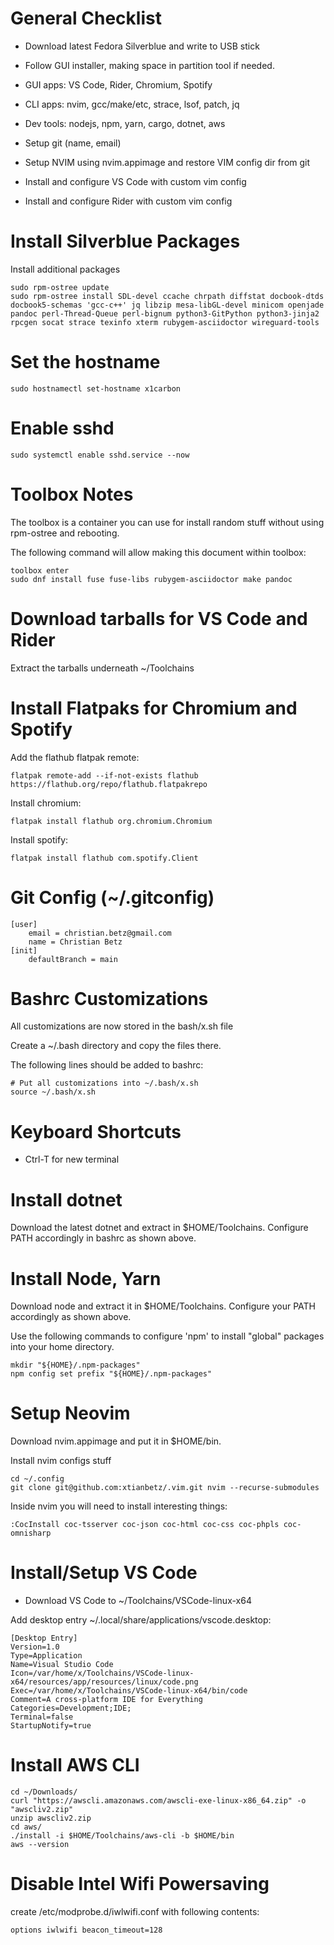 General Checklist
=================

-   Download latest Fedora Silverblue and write to USB stick

-   Follow GUI installer, making space in partition tool if needed.

-   GUI apps: VS Code, Rider, Chromium, Spotify

-   CLI apps: nvim, gcc/make/etc, strace, lsof, patch, jq

-   Dev tools: nodejs, npm, yarn, cargo, dotnet, aws

-   Setup git (name, email)

-   Setup NVIM using nvim.appimage and restore VIM config dir from git

-   Install and configure VS Code with custom vim config

-   Install and configure Rider with custom vim config

Install Silverblue Packages
===========================

Install additional packages

    sudo rpm-ostree update
    sudo rpm-ostree install SDL-devel ccache chrpath diffstat docbook-dtds docbook5-schemas 'gcc-c++' jq libzip mesa-libGL-devel minicom openjade pandoc perl-Thread-Queue perl-bignum python3-GitPython python3-jinja2 rpcgen socat strace texinfo xterm rubygem-asciidoctor wireguard-tools

Set the hostname
================

    sudo hostnamectl set-hostname x1carbon

Enable sshd
===========

    sudo systemctl enable sshd.service --now

Toolbox Notes
=============

The toolbox is a container you can use for install random stuff without
using rpm-ostree and rebooting.

The following command will allow making this document within toolbox:

    toolbox enter
    sudo dnf install fuse fuse-libs rubygem-asciidoctor make pandoc

Download tarballs for VS Code and Rider
=======================================

Extract the tarballs underneath ~/Toolchains

Install Flatpaks for Chromium and Spotify
=========================================

Add the flathub flatpak remote:

    flatpak remote-add --if-not-exists flathub https://flathub.org/repo/flathub.flatpakrepo

Install chromium:

    flatpak install flathub org.chromium.Chromium

Install spotify:

    flatpak install flathub com.spotify.Client

Git Config (~/.gitconfig)
=========================

    [user]
        email = christian.betz@gmail.com
        name = Christian Betz
    [init]
        defaultBranch = main

Bashrc Customizations
=====================

All customizations are now stored in the bash/x.sh file

Create a ~/.bash directory and copy the files there.

The following lines should be added to bashrc:

    # Put all customizations into ~/.bash/x.sh
    source ~/.bash/x.sh

Keyboard Shortcuts
==================

-   Ctrl-T for new terminal

Install dotnet
==============

Download the latest dotnet and extract in $HOME/Toolchains. Configure
PATH accordingly in bashrc as shown above.

Install Node, Yarn
==================

Download node and extract it in $HOME/Toolchains. Configure your PATH
accordingly as shown above.

Use the following commands to configure 'npm' to install "global"
packages into your home directory.

    mkdir "${HOME}/.npm-packages"
    npm config set prefix "${HOME}/.npm-packages"

Setup Neovim
============

Download nvim.appimage and put it in $HOME/bin.

Install nvim configs stuff

    cd ~/.config
    git clone git@github.com:xtianbetz/.vim.git nvim --recurse-submodules

Inside nvim you will need to install interesting things:

    :CocInstall coc-tsserver coc-json coc-html coc-css coc-phpls coc-omnisharp

Install/Setup VS Code
=====================

-   Download VS Code to ~/Toolchains/VSCode-linux-x64

Add desktop entry ~/.local/share/applications/vscode.desktop:

    [Desktop Entry]
    Version=1.0
    Type=Application
    Name=Visual Studio Code
    Icon=/var/home/x/Toolchains/VSCode-linux-x64/resources/app/resources/linux/code.png
    Exec=/var/home/x/Toolchains/VSCode-linux-x64/bin/code
    Comment=A cross-platform IDE for Everything
    Categories=Development;IDE;
    Terminal=false
    StartupNotify=true

Install AWS CLI
===============

    cd ~/Downloads/
    curl "https://awscli.amazonaws.com/awscli-exe-linux-x86_64.zip" -o "awscliv2.zip"
    unzip awscliv2.zip
    cd aws/
    ./install -i $HOME/Toolchains/aws-cli -b $HOME/bin
    aws --version

Disable Intel Wifi Powersaving
==============================

create /etc/modprobe.d/iwlwifi.conf with following contents:

    options iwlwifi beacon_timeout=128
